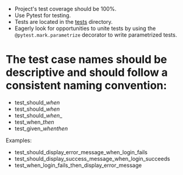 - Project's test coverage should be 100%.
- Use Pytest for testing.
- Tests are located in the [tests](../tests) directory.
- Eagerly look for opportunities to unite tests by using the `@pytest.mark.parametrize` decorator to write parametrized tests.


# The test case names should be descriptive and should follow a consistent naming convention:

* test_should_<expected result>_when_<condition>
* test_should_<expected result>_when_<action>
* test_should_<expected result>_when_<condition>_<action>
* test_when_<condition>_then_<expected result>
* test_given_<precondition>_when_<action>_then_<expected result>

Examples:

* test_should_display_error_message_when_login_fails
* test_should_display_success_message_when_login_succeeds
* test_when_login_fails_then_display_error_message
